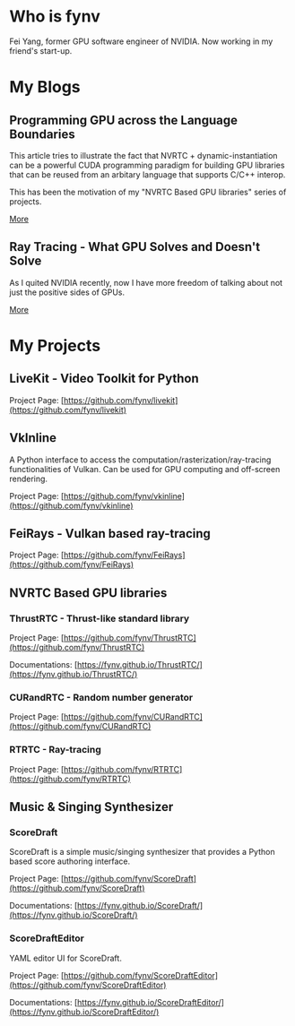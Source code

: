 # Who is fynv

Fei Yang, former GPU software engineer of NVIDIA. Now working in my friend's start-up.

# My Blogs

## Programming GPU across the Language Boundaries

This article tries to illustrate the fact that NVRTC + dynamic-instantiation can be a powerful
CUDA programming paradigm for building GPU libraries that can be reused from an arbitary 
language that supports C/C++ interop. 

This has been the motivation of my "NVRTC Based GPU libraries" series of projects.

[More](https://fynv.github.io/ProgrammingGPUAcrossTheLaunguageBoundaries.html)

## Ray Tracing - What GPU Solves and Doesn't Solve

As I quited NVIDIA recently, now I have more freedom of talking about not just the positive sides of GPUs.

[More](https://fynv.github.io/RayTracingWhatGPUSolvesAndDoesntSolve.html)

# My Projects

## LiveKit - Video Toolkit for Python

Project Page:
[https://github.com/fynv/livekit](https://github.com/fynv/livekit)

## VkInline

A Python interface to access the computation/rasterization/ray-tracing functionalities of Vulkan. Can be used for GPU computing and off-screen rendering.

Project Page:
[https://github.com/fynv/vkinline](https://github.com/fynv/vkinline)

## FeiRays - Vulkan based ray-tracing

Project Page:
[https://github.com/fynv/FeiRays](https://github.com/fynv/FeiRays)


## NVRTC Based GPU libraries

### ThrustRTC - Thrust-like standard library

Project Page:
[https://github.com/fynv/ThrustRTC](https://github.com/fynv/ThrustRTC)

Documentations:
[https://fynv.github.io/ThrustRTC/](https://fynv.github.io/ThrustRTC/)

### CURandRTC - Random number generator

Project Page:
[https://github.com/fynv/CURandRTC](https://github.com/fynv/CURandRTC)

### RTRTC - Ray-tracing

Project Page:
[https://github.com/fynv/RTRTC](https://github.com/fynv/RTRTC)

## Music & Singing Synthesizer

### ScoreDraft

ScoreDraft is a simple music/singing synthesizer that provides a Python based score authoring interface.

Project Page:
[https://github.com/fynv/ScoreDraft](https://github.com/fynv/ScoreDraft)

Documentations:
[https://fynv.github.io/ScoreDraft/](https://fynv.github.io/ScoreDraft/)

### ScoreDraftEditor

YAML editor UI for ScoreDraft.

Project Page:
[https://github.com/fynv/ScoreDraftEditor](https://github.com/fynv/ScoreDraftEditor)

Documentations:
[https://fynv.github.io/ScoreDraftEditor/](https://fynv.github.io/ScoreDraftEditor/)




